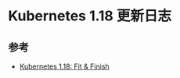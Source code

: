 # Kubernetes 1.18 更新日志

## 参考

* [Kubernetes 1.18: Fit & Finish](https://kubernetes.io/blog/2020/03/25/kubernetes-1-18-release-announcement/)

